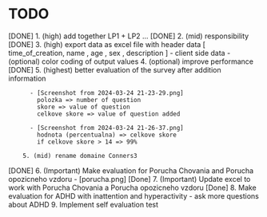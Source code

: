 # TODO

[DONE]  1. (high) add together LP1 + LP2 ...
[DONE]  2. (mid) responsibility
[DONE]  3. (high) export data as excel file with header data [ time_of_creation, name , age , sex , description ]
          - client side data
          - (optional) color coding of output values
        4. (optional) improve performance
[DONE]  5. (highest) better evaluation of the survey after addition information

          - [Screenshot from 2024-03-24 21-23-29.png]
            polozka => number of question
            skore => value of question
            celkove skore => value of question added

          - [Screenshot from 2024-03-24 21-26-37.png]
            hodnota (percentualna) => celkove skore
            if celkove skore > 14 => 99%

        5. (mid) rename domaine Conners3
[DONE]  6. (Important) Make evaluation for Porucha Chovania and Porucha opozicneho vzdoru
          - [porucha.png]
[Done]  7. (Important) Update excel to work with Porucha Chovania a Porucha opozicneho vzdoru
[Done]  8. Make evaluation for ADHD with inattention and hyperactivity
          - ask more questions about ADHD
        9. Implement self evaluation test
        